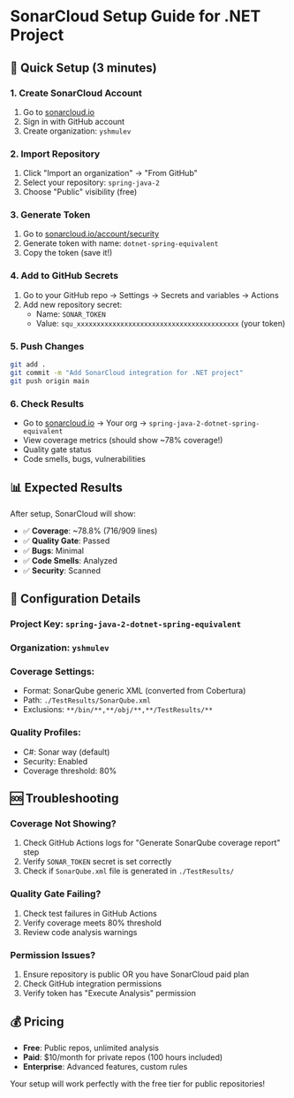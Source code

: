 # SonarCloud Setup Guide for .NET Project

## 🚀 Quick Setup (3 minutes)

### 1. Create SonarCloud Account
1. Go to [sonarcloud.io](https://sonarcloud.io)
2. Sign in with GitHub account
3. Create organization: `yshmulev`

### 2. Import Repository
1. Click "Import an organization" → "From GitHub"
2. Select your repository: `spring-java-2`
3. Choose "Public" visibility (free)

### 3. Generate Token
1. Go to [sonarcloud.io/account/security](https://sonarcloud.io/account/security)
2. Generate token with name: `dotnet-spring-equivalent`
3. Copy the token (save it!)

### 4. Add to GitHub Secrets
1. Go to your GitHub repo → Settings → Secrets and variables → Actions
2. Add new repository secret:
   - Name: `SONAR_TOKEN`
   - Value: `squ_xxxxxxxxxxxxxxxxxxxxxxxxxxxxxxxxxxxxxxxxx` (your token)

### 5. Push Changes
```bash
git add .
git commit -m "Add SonarCloud integration for .NET project"
git push origin main
```

### 6. Check Results
- Go to [sonarcloud.io](https://sonarcloud.io) → Your org → `spring-java-2-dotnet-spring-equivalent`
- View coverage metrics (should show ~78% coverage!)
- Quality gate status
- Code smells, bugs, vulnerabilities

## 📊 Expected Results

After setup, SonarCloud will show:
- ✅ **Coverage**: ~78.8% (716/909 lines)
- ✅ **Quality Gate**: Passed
- ✅ **Bugs**: Minimal
- ✅ **Code Smells**: Analyzed
- ✅ **Security**: Scanned

## 🔧 Configuration Details

### Project Key: `spring-java-2-dotnet-spring-equivalent`
### Organization: `yshmulev`

### Coverage Settings:
- Format: SonarQube generic XML (converted from Cobertura)
- Path: `./TestResults/SonarQube.xml`
- Exclusions: `**/bin/**,**/obj/**,**/TestResults/**`

### Quality Profiles:
- C#: Sonar way (default)
- Security: Enabled
- Coverage threshold: 80%

## 🆘 Troubleshooting

### Coverage Not Showing?
1. Check GitHub Actions logs for "Generate SonarQube coverage report" step
2. Verify `SONAR_TOKEN` secret is set correctly
3. Check if `SonarQube.xml` file is generated in `./TestResults/`

### Quality Gate Failing?
1. Check test failures in GitHub Actions
2. Verify coverage meets 80% threshold
3. Review code analysis warnings

### Permission Issues?
1. Ensure repository is public OR you have SonarCloud paid plan
2. Check GitHub integration permissions
3. Verify token has "Execute Analysis" permission

## 💰 Pricing

- **Free**: Public repos, unlimited analysis
- **Paid**: $10/month for private repos (100 hours included)
- **Enterprise**: Advanced features, custom rules

Your setup will work perfectly with the free tier for public repositories!
